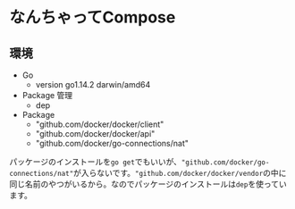 # なんちゃってCompose

## 環境

- Go
    - version go1.14.2 darwin/amd64
- Package 管理
    - dep
- Package
    - "github.com/docker/docker/client"
    - "github.com/docker/docker/api"
    - "github.com/docker/go-connections/nat"

パッケージのインストールを```go get```でもいいが、```"github.com/docker/go-connections/nat"```が入らないです。```"github.com/docker/docker/vendor```の中に同じ名前のやつがいるから。なのでパッケージのインストールは```dep```を使っています。